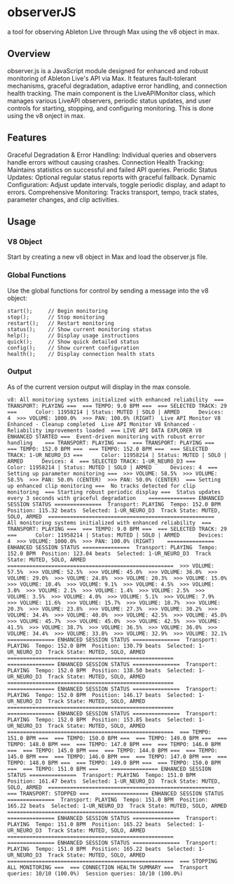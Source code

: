 # observerJS
a tool for observing Ableton Live through Max using the v8 object in max.

## Overview
observer.js is a JavaScript module designed for enhanced and robust monitoring of Ableton Live's API via Max. It features fault-tolerant mechanisms, graceful degradation, adaptive error handling, and connection health tracking. The main component is the LiveAPIMonitor class, which manages various LiveAPI observers, periodic status updates, and user controls for starting, stopping, and configuring monitoring. This is done using the v8 onject in max. 

## Features
Graceful Degradation & Error Handling: Individual queries and observers handle errors without causing crashes.
Connection Health Tracking: Maintains statistics on successful and failed API queries.
Periodic Status Updates: Optional regular status reports with graceful fallback.
Dynamic Configuration: Adjust update intervals, toggle periodic display, and adapt to errors.
Comprehensive Monitoring: Tracks transport, tempo, track states, parameter changes, and clip activities.

## Usage

### V8 Object

Start by creating a new v8 object in Max and load the observer.js file.

### Global Functions

Use the global functions for control by sending a message into the v8 object:

```
start();     // Begin monitoring
stop();      // Stop monitoring
restart();   // Restart monitoring
status();    // Show current monitoring status
help();      // Display usage instructions
quick();     // Show quick detailed status
config();    // Show current configuration
health();    // Display connection health stats

```

### Output

As of the current version output will display in the max console. 

```text
v8: All monitoring systems initialized with enhanced reliability  === TRANSPORT: PLAYING ===  === TEMPO: 9.0 BPM ===  === SELECTED TRACK: 29 ===      Color: 11958214 | Status: MUTED | SOLO | ARMED      Devices: 4  >>> VOLUME: 1000.0%  >>> PAN: 100.0% (RIGHT)  Live API Monitor V8 Enhanced - Cleanup completed  Live API Monitor V8 Enhanced - Reliability improvements loaded  === LIVE API DATA EXPLORER V8 ENHANCED STARTED ===  Event-driven monitoring with robust error handling    === TRANSPORT: PLAYING ===  === TRANSPORT: PLAYING ===  === TEMPO: 152.0 BPM ===  === TEMPO: 152.0 BPM ===  === SELECTED TRACK: 1-UR_NEURO_D3 ===      Color: 11958214 | Status: MUTED | SOLO | ARMED      Devices: 4  === SELECTED TRACK: 1-UR_NEURO_D3 ===      Color: 11958214 | Status: MUTED | SOLO | ARMED      Devices: 4  === Setting up parameter monitoring ===  >>> VOLUME: 58.5%  >>> VOLUME: 58.5%  >>> PAN: 50.0% (CENTER)  >>> PAN: 50.0% (CENTER)  === Setting up enhanced clip monitoring ===  No tracks detected for clip monitoring  === Starting robust periodic display ===  Status updates every 3 seconds with graceful degradation    =============== ENHANCED SESSION STATUS ===============  Transport: PLAYING  Tempo: 152.0 BPM  Position: 115.32 beats  Selected: 1-UR_NEURO_D3  Track State: MUTED, SOLO, ARMED  =====================================================  All monitoring systems initialized with enhanced reliability  === TRANSPORT: PLAYING ===  === TEMPO: 9.0 BPM ===  === SELECTED TRACK: 29 ===      Color: 11958214 | Status: MUTED | SOLO | ARMED      Devices: 4  >>> VOLUME: 1000.0%  >>> PAN: 100.0% (RIGHT)    =============== ENHANCED SESSION STATUS ===============  Transport: PLAYING  Tempo: 152.0 BPM  Position: 123.04 beats  Selected: 1-UR_NEURO_D3  Track State: MUTED, SOLO, ARMED  =====================================================  >>> VOLUME: 57.5%  >>> VOLUME: 52.5%  >>> VOLUME: 45.0%  >>> VOLUME: 36.0%  >>> VOLUME: 29.0%  >>> VOLUME: 24.8%  >>> VOLUME: 20.3%  >>> VOLUME: 15.0%  >>> VOLUME: 10.4%  >>> VOLUME: 9.1%  >>> VOLUME: 4.5%  >>> VOLUME: 3.0%  >>> VOLUME: 2.1%  >>> VOLUME: 1.4%  >>> VOLUME: 2.5%  >>> VOLUME: 3.5%  >>> VOLUME: 4.0%  >>> VOLUME: 5.1%  >>> VOLUME: 7.9%  >>> VOLUME: 11.6%  >>> VOLUME: 15.7%  >>> VOLUME: 18.7%  >>> VOLUME: 20.3%  >>> VOLUME: 23.8%  >>> VOLUME: 27.3%  >>> VOLUME: 30.2%  >>> VOLUME: 34.4%  >>> VOLUME: 40.0%  >>> VOLUME: 42.5%  >>> VOLUME: 45.0%  >>> VOLUME: 45.7%  >>> VOLUME: 45.0%  >>> VOLUME: 42.5%  >>> VOLUME: 41.5%  >>> VOLUME: 38.7%  >>> VOLUME: 36.5%  >>> VOLUME: 36.0%  >>> VOLUME: 34.4%  >>> VOLUME: 33.8%  >>> VOLUME: 32.9%  >>> VOLUME: 32.1%    =============== ENHANCED SESSION STATUS ===============  Transport: PLAYING  Tempo: 152.0 BPM  Position: 130.79 beats  Selected: 1-UR_NEURO_D3  Track State: MUTED, SOLO, ARMED  =====================================================    =============== ENHANCED SESSION STATUS ===============  Transport: PLAYING  Tempo: 152.0 BPM  Position: 138.50 beats  Selected: 1-UR_NEURO_D3  Track State: MUTED, SOLO, ARMED  =====================================================    =============== ENHANCED SESSION STATUS ===============  Transport: PLAYING  Tempo: 152.0 BPM  Position: 146.17 beats  Selected: 1-UR_NEURO_D3  Track State: MUTED, SOLO, ARMED  =====================================================    =============== ENHANCED SESSION STATUS ===============  Transport: PLAYING  Tempo: 152.0 BPM  Position: 153.85 beats  Selected: 1-UR_NEURO_D3  Track State: MUTED, SOLO, ARMED  =====================================================  === TEMPO: 151.0 BPM ===  === TEMPO: 150.0 BPM ===  === TEMPO: 149.0 BPM ===  === TEMPO: 148.0 BPM ===  === TEMPO: 147.0 BPM ===  === TEMPO: 146.0 BPM ===  === TEMPO: 145.0 BPM ===  === TEMPO: 144.0 BPM ===  === TEMPO: 145.0 BPM ===  === TEMPO: 146.0 BPM ===  === TEMPO: 147.0 BPM ===  === TEMPO: 148.0 BPM ===  === TEMPO: 149.0 BPM ===  === TEMPO: 150.0 BPM ===  === TEMPO: 151.0 BPM ===    =============== ENHANCED SESSION STATUS ===============  Transport: PLAYING  Tempo: 151.0 BPM  Position: 161.47 beats  Selected: 1-UR_NEURO_D3  Track State: MUTED, SOLO, ARMED  =====================================================  === TRANSPORT: STOPPED ===    =============== ENHANCED SESSION STATUS ===============  Transport: PLAYING  Tempo: 151.0 BPM  Position: 165.22 beats  Selected: 1-UR_NEURO_D3  Track State: MUTED, SOLO, ARMED  =====================================================    =============== ENHANCED SESSION STATUS ===============  Transport: PLAYING  Tempo: 151.0 BPM  Position: 165.22 beats  Selected: 1-UR_NEURO_D3  Track State: MUTED, SOLO, ARMED  =====================================================    =============== ENHANCED SESSION STATUS ===============  Transport: PLAYING  Tempo: 151.0 BPM  Position: 165.22 beats  Selected: 1-UR_NEURO_D3  Track State: MUTED, SOLO, ARMED  =====================================================  === STOPPING ALL MONITORING ===  === CONNECTION HEALTH SUMMARY ===  Transport queries: 10/10 (100.0%)  Session queries: 10/10 (100.0%) 

```

